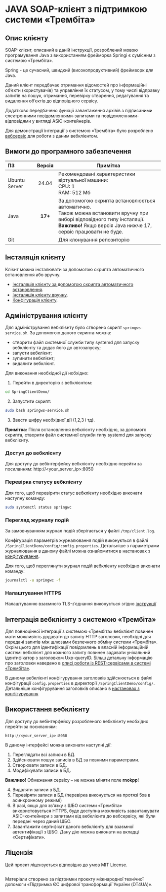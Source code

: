 # JAVA SOAP-клієнт з підтримкою системи «Трембіта»

## Опис клієнту

SOAP-клієнт, описаний в даній інструкції, розроблений мовою програмування Java з використанням фрейморка Springі є сумісним з системою «Трембіта».

Spring - це сучасний, швидкий (високопродуктивний) фреймворк для Java.

Даний клієнт передбачає отримання відомостей про інформаційні об’єкти (користувачів) та управління їх статусом, у тому числі відправку запитів на пошук, отримання, перевірку створення, редагування та видалення об’єктів до відповідного сервісу.

Додатково передбачено функції завантаження архівів з підписаними електронними повідомленнями-запитами та повідомленнями-відповідями у вигляді ASiC-контейнерів.

Для демонстрації інтеграції з системою «Трембіта» було розроблено [вебсервіс](https://github.com/Trembita-installation/dev-services-and-clients/Trembita_J_S_SyncSrv) для роботи з даним вебклієнтом.

## Вимоги до програмного забезпечення
| ПЗ            |   Версія   | Примітка                                                                                                                                                                                           |
|:--------------|:----------:|----------------------------------------------------------------------------------------------------------------------------------------------------------------------------------------------------|
| Ubuntu Server |   24.04    | Рекомендовані характеристики віртуальної машини:<br/> CPU: 1 <br/> RAM: 512 Мб                                                                                                                     |
| Java          |   **17+**  | За допомогою скрипта встановлюється автоматично.<br/> Також можна встановити вручну при виборі відповідного типу інсталяції.<br/>**Важливо!** Якщо версія Java нижче 17, сервіс працювати не буде. |
| Git           |            | Для клонування репозиторію                                                                                                                                                                         |

## Інсталяція клієнту

Клієнт можна інсталювати за допомогою скрипта автоматичного встановлення або вручну.

- [Інсталяція клієнту за допомогою скрипта автоматичного встановлення](./docs/script_installation.md).
- [Інсталяція клієнту вручну](./docs/manual_installation.md).
- [Конфігурація клієнту](./docs/configuration.md).

## Адміністрування клієнту

Для адміністрування вебклієнту було створено скрипт `springws-service.sh`.
За допомогою даного скрипта можна:
- створити файл системної служби типу systemd для запуску вебклієнту та додає його до автозапуску;
- запусти вебклієнт;
- зупинити вебклієнт;
- видалити вебклієнт.

Для виконання необхідної дії нобхідно:

1. Перейти в директорію з вебклієнтом:

```bash
cd SpringClientDemo/
```

2. Запустити скрипт:

```bash
sudo bash springws-service.sh
```

3. Ввести цифру необхідної дії (1,2,3 і тд).

**Примітка:** Після встановлення вебклієнту необхідно, за допомого скрипта, створити файл системної служби типу systemd для запуску вебклієнту.

### Доступ до вебклієнту

Для доступу до вебінтерфейсу вебклієнту необхідно перейти за посиланням: http://<your_server_ip>:8050

### Перевірка статусу вебклієнту

Для того, щоб перевірити статус вебклієнту необхідно виконати наступну команду:

```bash
sudo systemctl status springwc
```

### Перегляд журналу подій

За замовчуванням журнал подій зберігається у файлі `/tmp/client.log`.

Конфігурація параметрів журналювання подій виконується в файлі `/SpringClientDemo/config/config.properties`. Детальніше з параметрами журналювання в даному файлі можна ознайомитися в настановах з [конфігурування](./docs/configuration.md).

Для того, щоб переглянути журнал подій вебклієнту необхідно виконати команду:

```bash
journalctl -u springwc -f
```

### Налаштування HTTPS
Налаштуванню взаємного TLS-зʼєднання виконується згідно [інструкції](./docs/Як_увімкнути_взаємний_TLS_у_програмі_Spring_Boot.docx)

## Інтеграція вебклієнту з системою «Трембіта»

Для повноцінної інтеграції з системою «Трембіта» вебклієнт повинен мати можливість додавати до запиту HTTP заголовки, необхідні для передачі запитів між шлюзами безпечного обміну системи «Трембіта». Окрім цього для ідентифікації повідомлень в власній інформаційній системі вебклієнт для кожного запиту повинен задавати унікальний ідентифікатор з заголовком Uxp-queryID. Більш детальну інформацію про заголовки наведено в [описі роботи із REST-сервісами в системі «Трембіта»](https://github.com/Trembita-installation/dev-services-and-clients/Services-development-for-Trembita-system/blob/main/REST%20services%20development%20for%20Trembita%20system.md#%D0%B7%D0%B0%D0%B3%D0%BE%D0%BB%D0%BE%D0%B2%D0%BA%D0%B8-%D0%B7%D0%B0%D0%BF%D0%B8%D1%82%D1%96%D0%B2-%D0%B4%D0%BB%D1%8F-rest-%D1%81%D0%B5%D1%80%D0%B2%D1%96%D1%81%D1%96%D0%B2-%D0%BD%D0%B5%D0%BE%D0%B1%D1%85%D1%96%D0%B4%D0%BD%D1%96-%D0%B7%D0%B0%D0%B4%D0%BB%D1%8F-%D0%B7%D0%B0%D0%B1%D0%B5%D0%B7%D0%BF%D0%B5%D1%87%D0%B5%D0%BD%D0%BD%D1%8F-%D1%81%D1%83%D0%BC%D1%96%D1%81%D0%BD%D0%BE%D1%81%D1%82%D1%96-%D0%B7-%D1%81%D0%B8%D1%81%D1%82%D0%B5%D0%BC%D0%BE%D1%8E-%D1%82%D1%80%D0%B5%D0%BC%D0%B1%D1%96%D1%82%D0%B0).

В даному вебклієнті конфігурування заголовків здійснюється в файлі конфігурації `config.properties` в директорії `/SpringClientDemo/config/`. Детальніше конфігурування заголовків описано в [настановах з конфігурування](./docs/configuration.md)

## Використання вебклієнту

Для доступу до вебінтерфейсу розробленого вебклієнту необхідно перейти за посиланням:

```
http://<your_server_ip>:8050
```

В даному інтерфейсі можна виконати наступні дії:
1.	Переглядати всі записи в БД.
2.	Здійснювати пошук записів в БД за певними параметрами.
3.	Створювати записи в БД.
4.	Модифікувати записи в БД.

**Важливо!** Обмеження сервісу – не можна міняти поле **rnokpp**!

4.	Видаляти записи в БД.
5.	Перевіряти записи в БД (перевірка виконується на протязі 5хв в асинхронному режимі)
6.	В разі, якщо для зв’язку з ШБО системи «Трембіта» використовується HTTPS, буде доступна можливість завантажувати ASIC-контейнери з запитами від вебклієнта до вебсервісу, які були передані через даний ШБО.
7.	Завантажити сертифікат даного вебклієнту для взаємної автентифікації з ШБО. Дану дію можна виконати на вкладці «Сертифікати».


## Ліцензія
Цей проєкт ліцензується відповідно до умов MIT License.

##
Матеріали створено за підтримки проєкту міжнародної технічної допомоги «Підтримка ЄС цифрової трансформації України (DT4UA)».
